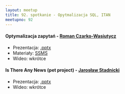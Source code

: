 ```yaml
---
layout: meetup
title: 92. spotkanie - Opytmalizacja SQL, ITAN
meetupno: 92
---
```


#### Optymalizacja zapytań - [Roman Czarko-Wasiutycz](https://www.linkedin.com/in/romanczarko)
* Prezentacja: [.pptx](/assets/Optymalizacja_SQL/2016-12_Optymalizacja_baz.pptx)
* Materiały: [SSMS](/assets/Optymalizacja_SQL/Optymalizacja.zip)
* Wideo: wkrótce

#### Is There Any News (pet project) - [Jarosław Stadnicki](http://jaroslawstadnicki.pl)
* Prezentacja: [.pptx](/assets/itan.pptx)
* Wideo: wkrótce
